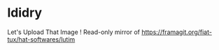 # ldidry
Let's Upload That Image ! Read-only mirror of https://framagit.org/fiat-tux/hat-softwares/lutim
